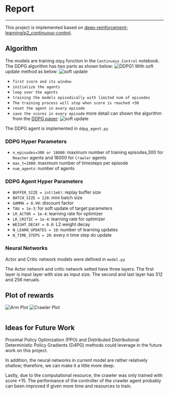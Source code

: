 # Report
---
This project is implemented based on [deep-reinforcement-learning/p2_continuous-control](https://github.com/udacity/deep-reinforcement-learning/tree/master/p2_continuous-control).


## Algorithm

The models are training `ddpg` function in the `Continuous_Control` notebook.
The DDPG algorithm has two parts as shown below:
![DDPG1](https://github.com/ainilaha/Continuous-Control/images/ddpg1.png)
With soft update method as below:
![soft update](https://github.com/ainilaha/Continuous-Control/images/soft_update.jpg)
- `first score and its window`
- `initialize the agents`
- `loop over the agents`
- `training the models episodically with limited num of episodes`
- `The training process will stop when score is reached +30`
- `reset the agent in every episode`
- `save the scores in every episode`
more detail can shown the algorithm from the [DDPG paper](https://arxiv.org/pdf/1509.02971.pdf):
![soft update](https://github.com/ainilaha/Continuous-Control/images/ddpg_alg.jpg)

The DDPG agent is implemented in `ddpg_agent.py`

### DDPG Hyper Parameters
- `n_episodes=300 or 18000`: maximum number of training episodes,300 for `Reacher` agents and 18000 for `Crawler` agents
- `max_t=1000`: maximum number of timesteps per episode
- `num_agents`: number of agents

### DDPG Agent Hyper Parameters

- `BUFFER_SIZE = int(1e6)`: replay buffer size
- `BATCH_SIZE = 128`: mini batch size
- `GAMMA = 0.99`: discount factor
- `TAU = 1e-3`: for soft update of target parameters
- `LR_ACTOR = 1e-4`: learning rate for optimizer
- `LR_CRITIC = 1e-4`: learning rate for optimizer
- `WEIGHT_DECAY = 0.0`: L2 weight decay
- `N_LEARN_UPDATES = 10`: number of learning updates
- `N_TIME_STEPS = 20`: every n time step do update


### Neural Networks

Actor and Critic network models were defined in `model.py`

The Actor network and critic network setted have three layers.
The first layer is input layer with size as input size.
The second and last layer has 512 and 256 neruals.

## Plot of rewards
![Arm Plot](https://github.com/ainilaha/Continuous-Control/images/arm_plit.png)
![Crawler Plot](https://github.com/ainilaha/Continuous-Control/images/crawler_plit.png)

```

```

## Ideas for Future Work

Proximal Policy Optimization (PPO) and Distributed Distributional Deterministic Policy Gradients (D4PG) methods could leverage in the future work on this project.

In addition, the neural networks in current model are rather relatively shallow; therefore, we can make it a little more deep.

Lastly, due to the computational resource, the crawler was only trained with score +15. The performance of the controller of the crawler agent probably can been improved if given more time and resources to train.  